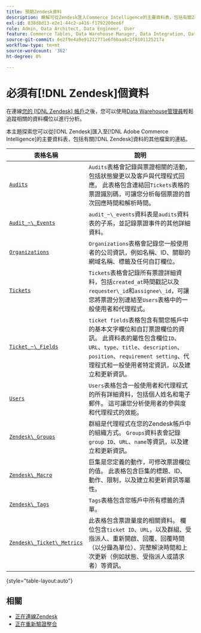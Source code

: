 ```yaml
---
title: 預期Zendesk資料
description: 瞭解可從Zendesk匯入Commerce Intelligence的主要資料表，包括有關Zendesk資料的其他檔案的連結。
exl-id: 838d8d13-e2e1-44c2-a416-f1792200ee6f
role: Admin, Data Architect, Data Engineer, User
feature: Commerce Tables, Data Warehouse Manager, Data Integration, Data Import/Export
source-git-commit: 6e2f9e4a9e91212771e6f6baa8c2f8101125217a
workflow-type: tm+mt
source-wordcount: '362'
ht-degree: 0%

---
```


# 必須有[!DNL Zendesk]個資料

在連線[您的 [!DNL Zendesk] 帳戶](../integrations/zendesk.md)之後，您可以使用[Data Warehouse管理員](../../../data-analyst/data-warehouse-mgr/tour-dwm.md)輕鬆追蹤相關的資料欄位以進行分析。

本主題探索您可以從[!DNL Zendesk]匯入至[!DNL Adobe Commerce Intelligence]的主要資料表，包括有關[!DNL Zendesk]資料的其他檔案的連結。

| 表格名稱 | 說明 |
|-----|-----|
| [`Audits`](https://developer.zendesk.com/rest_api/docs/core/ticket_audits) | `Audits`表格會記錄與票證相關的活動，包括狀態變更以及客戶與代理程式回應。 此表格包含連結回`Tickets`表格的票證識別碼，可讓您分析每個票證的首次回應時間和解析時間。 |
| [`Audit_~\_Events`](https://developer.zendesk.com/rest_api/docs/core/ticket_audits#audit-events) | `audit_~\_events`資料表是`audits`資料表的子系，並記錄票證事件的其他詳細資料。 |
| [`Organizations`](https://developer.zendesk.com/rest_api/docs/core/organizations) | `Organizations`表格會記錄您一般使用者的公司資訊，例如名稱、ID、關聯的網域名稱、標籤及任何自訂欄位。 |
| [`Tickets`](https://developer.zendesk.com/rest_api/docs/core/tickets) | `Tickets`表格會記錄所有票證詳細資料，包括`created_at`時間戳記以及`requester\_id`和`assignee\_id`，可讓您將票證分別連結至`Users`表格中的一般使用者和代理程式。 |
| [`Ticket_~\_Fields`](https://developer.zendesk.com/rest_api/docs/core/ticket_fields) | `ticket fields`表格包含有關您帳戶中的基本文字欄位和自訂票證欄位的資訊。 此資料表的屬性包含欄位`ID`、`URL`、`type`、`title`、`description`、`position`、`requirement setting`、代理程式和一般使用者特定資訊，以及建立和更新資訊。 |
| [`Users`](https://developer.zendesk.com/rest_api/docs/core/users) | `Users`表格包含一般使用者和代理程式的所有詳細資料，包括個人姓名和電子郵件。 這可讓您分析使用者的參與度和代理程式的效能。 |
| [`Zendesk\_Groups`](https://developer.zendesk.com/rest_api/docs/core/groups) | 群組是代理程式在您的Zendesk帳戶中的組織方式。 `Groups`資料表會記錄`group ID`、`URL`、`name`等資訊，以及建立和更新資訊。 |
| [`Zendesk\_Macro`](https://developer.zendesk.com/rest_api/docs/core/macros) | 巨集是您定義的動作，可修改票證欄位的值。 此表格包含巨集的標題、ID、動作、限制，以及建立和更新資訊等屬性。 |
| [`Zendesk\_Tags`](https://developer.zendesk.com/rest_api/docs/core/tags) | `Tags`表格包含您帳戶中所有標籤的清單。 |
| [`Zendesk\_Ticket\_Metrics`](https://developer.zendesk.com/rest_api/docs/core/ticket_metrics#ticket-metrics) | 此表格包含票證量度的相關資料。 欄位包含`ticket ID`、`URL`，以及群組、受指派人、重新開啟、回覆、回覆時間（以分鐘為單位）、完整解決時間和上次更新（例如狀態、受指派人或請求者）等資訊。 |

{style="table-layout:auto"}

## 相關

* [正在連線Zendesk](../integrations/zendesk.md)
* [正在重新驗證整合](https://experienceleague.adobe.com/docs/commerce-knowledge-base/kb/how-to/mbi-reauthenticating-integrations.html)
